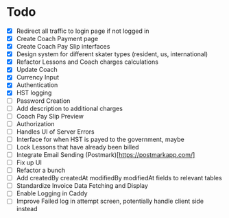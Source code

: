 # Todo

- [x] Redirect all traffic to login page if not logged in
- [x] Create Coach Payment page
- [x] Create Coach Pay Slip interfaces 
- [x] Design system for different skater types (resident, us, international)
- [x] Refactor Lessons and Coach charges calculations
- [x] Update Coach 
- [x] Currency Input
- [x] Authentication
- [x] HST logging
- [ ] Password Creation
- [ ] Add description to additional charges
- [ ] Coach Pay Slip Preview
- [ ] Authorization 
- [ ] Handles UI of Server Errors
- [ ] Interface for when HST is payed to the government, maybe 
- [ ] Lock Lessons that have already been billed
- [ ] Integrate Email Sending (Postmark)[https://postmarkapp.com/]
- [ ] Fix up UI
- [ ] Refactor a bunch
- [ ] Add createdBy createdAt modifiedBy modifiedAt fields to relevant tables
- [ ] Standardize Invoice Data Fetching and Display
- [ ] Enable Logging in Caddy
- [ ] Improve Failed log in attempt screen, potentially handle client side instead
